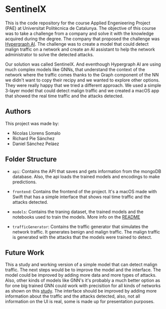 # SentinelX

This is the code repository for the course Applied Engenieering Project (PAE) at Universitat Politècnica de Catalunya. The objective of this course was to take a challenge from a company and solve it with the knowledge acquired during the degree. The company that proposed the challenge was [Hypergraph AI](https://hypergraphai.tech/). The challenge was to create a model that could detect malign traffic on a network and create an AI assistant to help the network administrator to solve the detected attacks. 

Our solution was called SentinelX. And eventhough Hypergraph AI are using much complex models like GNNs, that understand the context of the network where the traffic comes thanks to the Graph component of the NN we didn't want to copy their recipy and we wanted to explore other options. They were really happy that we tried a different approach. We used a simple 3-layer model that could detect malign traffic and we created a macOS app that showed the real time traffic and the attacks detected.

## Authors

This project was made by:
- Nicolas Llorens Somalo
- Richard Pie Sánchez
- Daniel Sánchez Peláez

## Folder Structure 

- `api`: Contains the API that saves and gets information from the mongoDB database. Also, the api loads the trained models and encodings to make predictions.

- `frontend`: Contains the frontend of the project. It's a macOS made with Swift that has a simple interface that shows real time traffic and the attacks detected.

- `models`: Contains the traning dataset, the trained models and the notebooks used to train the models. More info on the [README](https://github.com/nicollorens12/SentinelX/tree/main/models) 

- `trafficGenerator`: Contains the traffic generator that simulates the network traffic. It generates benign and malign traffic. The malign traffic is generated with the attacks that the models were trained to detect.

## Future Work

This a study and working version of a simple model that can detect malign traffic. The next steps would be to improve the model and the interface. The model could be improved by adding more data and more types of attacks. Also, other kinds of models like GNN's it's probably a much better option as for one big trained GNN could work with precisition for all kinds of networks as shown on this [study](https://upcommons.upc.edu/handle/2117/417495). The interface should be improved by adding more information about the traffic and the attacks detected, also, not all information on the UI is real, some is made up for presentation purposes.

